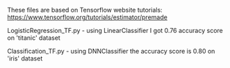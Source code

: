These files are based on Tensorflow website tutorials: https://www.tensorflow.org/tutorials/estimator/premade

LogisticRegression_TF.py - using LinearClassifier I got 0.76 accuracy score on 'titanic' dataset

Classification_TF.py - using DNNClassifier the accuracy score is 0.80 on 'iris' dataset
